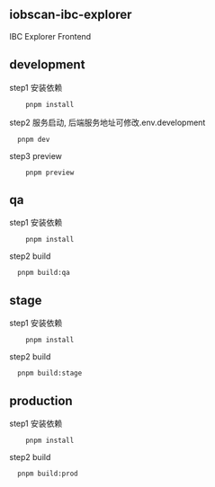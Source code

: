 ## iobscan-ibc-explorer

IBC Explorer Frontend

## development

step1 安装依赖

```
 	pnpm install
```

step2 服务启动, 后端服务地址可修改.env.development

```
  pnpm dev
```

step3 preview

```
	pnpm preview
```

## qa

step1 安装依赖

```
 	pnpm install
```

step2 build

```
  pnpm build:qa
```

## stage

step1 安装依赖

```
 	pnpm install
```

step2 build

```
  pnpm build:stage
```

## production

step1 安装依赖

```
 	pnpm install
```

step2 build

```
  pnpm build:prod
```
